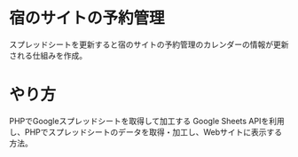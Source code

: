 # 宿のサイトの予約管理
スプレッドシートを更新すると宿のサイトの予約管理のカレンダーの情報が更新される仕組みを作成。

# やり方
PHPでGoogleスプレッドシートを取得して加工する
Google Sheets APIを利用し、PHPでスプレッドシートのデータを取得・加工し、Webサイトに表示する方法。
